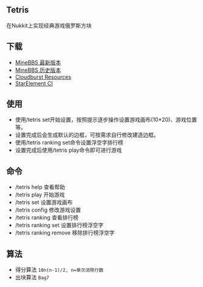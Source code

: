 ## Tetris
在Nukkit上实现经典游戏俄罗斯方块

## 下载
- [MineBBS 最新版本](https://www.minebbs.com/resources/tetris.5633/download)
- [MineBBS 历史版本](https://www.minebbs.com/resources/tetris.5633/history)
- [Cloudburst Resources](https://www.cloudburstmc.org/resources/tetris.927/)
- [StarElement CI](http://ci.starelement.net/job/Nukkit%20Plugin/job/Tetris/)

## 使用
- 使用/tetris set开始设置，按照提示逐步操作设置游戏画布(10*20)、游戏位置等。
- 设置完成后会生成默认的边框，可按需求自行修改建造边框。
- 使用/tetris ranking set命令设置浮空字排行榜
- 设置完成后使用/tetris play命令即可进行游戏

## 命令
- /tetris help 查看帮助
- /tetris play 开始游戏
- /tetris set 设置游戏画布
- /tetris config 修改游戏设置
- /tetris ranking 查看排行榜
- /tetris ranking set 设置排行榜浮空字
- /tetris ranking remove 移除排行榜浮空字

## 算法
- 得分算法 `10n(n-1)/2, n=单次消除行数`
- 出块算法 `Bag7`